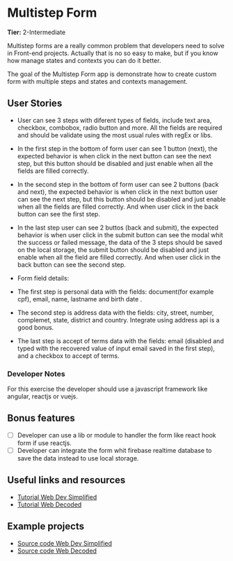 # Multistep Form

**Tier:** 2-Intermediate

Multistep forms are a really common problem that developers need to solve in Front-end projects. Actually that is no so easy to make, but if you know how manage states and contexts you can do it better.

The goal of the Multistep Form app is demonstrate how to create custom form with multiple steps and states and contexts management.

## User Stories

-  User can see 3 steps with diferent types of fields, include text area, checkbox, combobox, radio button and more. All the fields are required and should be validate using the most usual rules with regEx or libs. 

- In the first step in the bottom of form user can see 1 button (next), the expected behavior is when click in the next button can see the next step, but this button should be disabled and just enable when all the fields are filled correctly.

- In the second step in the bottom of form user can see 2 buttons (back and next), the expected behavior is when click in the next button user can see the next step, but this button should be disabled and just enable when all the fields are filled correctly. And when user click in the back button can see the first step.

- In the last step user can see 2 buttos (back and submit), the expected behavior is when user click in the submit button can see the modal whit the success or failed message, the data of the 3 steps should be saved on the local storage, the submit button should be disabled and just enable when all the field are filled correctly. And when user click in the back button can see the second step.

- Form field details:

 - The first step is personal data with the fields: document(for example cpf), email, name, lastname and birth date .
 - The second step is address data with the fields: city, street, number, complemet, state, district and country. Integrate using address api is a good bonus.
 - The last step is accept of terms data with the fields: email (disabled and typed with the recovered value of input email saved in the first step), and a checkbox to accept of terms.


### Developer Notes

For this exercise the developer should use a javascript framework like angular, reactjs or vuejs.

## Bonus features

-   [ ] Developer can use a lib or module to handler the form like react hook form if use reactjs.
-   [ ] Developer can integrate the form whit firebase realtime database to save the data instead to use local storage.

## Useful links and resources

- [Tutorial Web Dev Simplified](https://www.youtube.com/watch?v=uDCBSnWkuH0)
- [Tutorial Web Decoded](https://www.youtube.com/watch?v=LqRF0MD__gs)

## Example projects

- [Source code Web Dev Simplified](https://github.com/WebDevSimplified/react-multistep-form)
- [Source code Web Decoded](https://github.com/judygab/web-dev-projects/tree/main/react-form)
